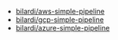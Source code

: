 - [bilardi/aws-simple-pipeline](https://github.com/bilardi/aws-simple-pipeline)
- [bilardi/gcp-simple-pipeline](https://github.com/bilardi/gcp-simple-pipeline)
- [bilardi/azure-simple-pipeline](https://github.com/bilardi/azure-simple-pipeline)
